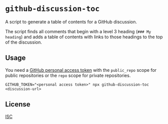# `github-discussion-toc`

A script to generate a table of contents for a GitHub discussion.

The script finds all comments that begin with a level 3 heading (`### My heading`) and adds a table of contents with links to those headings to the top of the discussion.

## Usage

You need a [GitHub personal access token](https://github.com/settings/tokens/new?scopes=public_repo&description=github-discussion-toc) with the `public_repo` scope for public repositories or the `repo` scope for private repositories.

```
GITHUB_TOKEN="<personal access token>" npx github-discussion-toc <discussion-url>
```

## License

[ISC](license.md)

